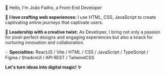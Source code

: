👋 Hello, I'm João Fialho, a Front-End Developer

🚀 **I love crafting web experiences:** I use HTML, CSS, JavaScript to create captivating online journeys that captivate users.

💼 **Leadership with a creative twist:** As Developer, I bring not only a passion for pixel-perfect designs and engaging experiences but also a knack for nurturing innovation and collaboration.

💡 **Specialties:** ReactJS / Vite / HTML / CSS / JavaScript / TypeScript / Figma / ShadcnUI / API REST / TailwindCSS

**Let's turn ideas into digital magic! ✨**
